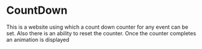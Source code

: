 # CountDown
This is a website using which a count down counter for any event can be set. Also there is an ability to reset the counter. Once the counter completes an animation is displayed 
